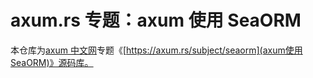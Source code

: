 # axum.rs 专题：axum 使用 SeaORM

本仓库为[axum 中文网](https://axum.rs)专题《[https://axum.rs/subject/seaorm](axum使用SeaORM)》源码库。
